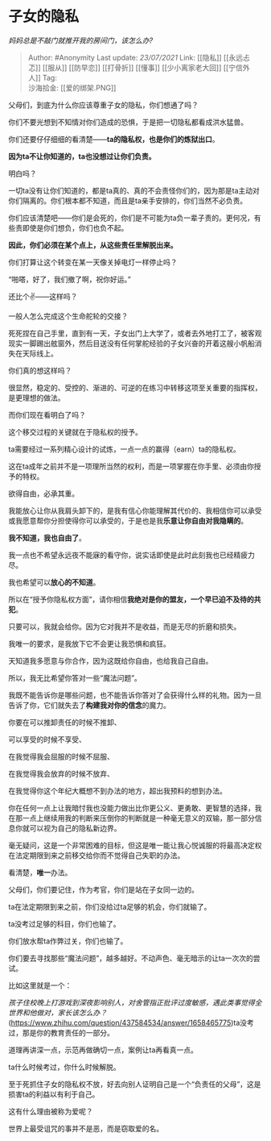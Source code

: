 # 子女的隐私
*妈妈总是不敲门就推开我的房间门，该怎么办?*

> Author: #Anonymity
> Last update: *23/07/2021* 
> Link: [[隐私]] [[永远忐忑]] [[服从]] [[防早恋]] [[打骨折]] [[懂事]] [[少小离家老大回]] [[宁信外人]]
> Tag:    
> 沙海拾金: [[爱的绑架.PNG]]



父母们，到底为什么你应该尊重子女的隐私，你们想通了吗？

你们不要光想到不知情对你们造成的恐惧，于是把一切隐私都看成洪水猛兽。

你们还要仔仔细细的看清楚——**ta的隐私权，也是你们的炼狱出口**。

**因为ta不让你知道的，ta也没想过让你们负责。**

明白吗？

一切ta没有让你们知道的，都是ta真的、真的不会责怪你们的，因为那是ta主动对你们隔离的。你们根本都不知道，而且是ta亲手安排的，你们当然不必负责。

你们应该清楚吧——你们是会死的，你们是不可能为ta负一辈子责的。更何况，有些责即使是你们想负，你们也负不起。

**因此，你们必须在某个点上，从这些责任里解脱出来。**

你们打算让这个转变在某一天像关掉电灯一样停止吗？

“啪嗒，好了，我们撤了啊，祝你好运。”

还比个✌️——这样吗？

  


一般人怎么完成这个生命舵轮的交接？

死死捏在自己手里，直到有一天，子女出门上大学了，或者去外地打工了，被客观现实一脚踢出舷窗外，然后目送没有任何掌舵经验的子女兴奋的开着这艘小帆船消失在天际线上。

你们真的想这样吗？

很显然，稳定的、受控的、渐进的、可逆的在练习中转移这项至关重要的指挥权，是更理想的做法。

而你们现在看明白了吗？

这个移交过程的关键就在于隐私权的授予。

ta需要经过一系列精心设计的试炼，一点一点的赢得（earn）ta的隐私权。

这在ta成年之前并不是一项理所当然的权利，而是一项掌握在你手里、必须由你授予的特权。

欲得自由，必承其重。

我能放心让你从我肩头卸下的，是我有信心你能理解其代价的、我相信你可以承受或我愿意帮你分担使得你可以承受的，于是也是我**乐意让你自由对我隐瞒的**。

**我不知道，我也自由了**。

我一点也不希望永远夜不能寐的看守你，说实话即使是此时此刻我也已经精疲力尽。

我也希望可以**放心的不知道**。

所以在“授予你隐私权方面”，请你相信**我绝对是你的盟友，一个早已迫不及待的共犯**。

只要可以，我就会给你。因为它对我并不是收益，而是无尽的折磨和损失。

我唯一的要求，是我放下它不会更让我恐惧和疯狂。

天知道我多愿意与你合作，因为这既给你自由，也给我自己自由。

所以，我无比希望你答对一些“魔法问题”。

我既不能告诉你是哪些问题，也不能告诉你答对了会获得什么样的礼物。因为一旦告诉了你，它们就失去了**构建我对你的信念**的魔力。

你要在可以推卸责任的时候不推卸、

可以享受的时候不享受、

在我觉得我会屈服的时候不屈服、

在我觉得我会放弃的时候不放弃、

在我觉得你这个年纪大概想不到办法的地方，超出我预料的想到办法。

你在任何一点上让我暗忖我也没能力做出比你更公义、更勇敢、更智慧的选择，我在那一点上继续用我的判断来压倒你的判断就是一种毫无意义的双输，那一部分信息你就可以视为自己的隐私新边界。

毫无疑问，这是一个非常困难的目标，但这是唯一能让我心悦诚服的将最高决定权在法定期限到来之前移交给你而不觉得自己失职的办法。

看清楚，**唯一**办法。

父母们，你们要记住，作为考官，你们是站在子女同一边的。

ta在法定期限到来之前，你们没给过ta足够的机会，你们就输了。

ta没考过足够的科目，你们也输了。

你们放水帮ta作弊过关，你们也输了。

你们要去寻找那些“魔法问题”，越多越好。不动声色、毫无暗示的让ta一次次的尝试。

比如这里就是一个：

*孩子住校晚上打游戏到深夜影响别人，对舍管指正批评过度敏感，遇此类事觉得全世界和他做对，家长该怎么办？*(https://www.zhihu.com/question/437584534/answer/1658465775)ta没考过，那是你的教育责任的一部分。

道理再讲深一点，示范再做确切一点，案例让ta再看真一点。

ta什么时候考过，你什么时候解脱。

至于死抓住子女的隐私权不放，好去向别人证明自己是一个“负责任的父母”，这是损害ta的利益以有利于自己。

这有什么理由被称为爱呢？

世界上最受诅咒的事并不是恶，而是窃取爱的名。



